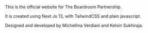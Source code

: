 This is the official website for The Boardroom Partnership.

It is created using Next Js 13, with TailwindCSS and plain javascript.

Designed and developed by Michellina Verdiani and Kelvin Sukhiraja. 

